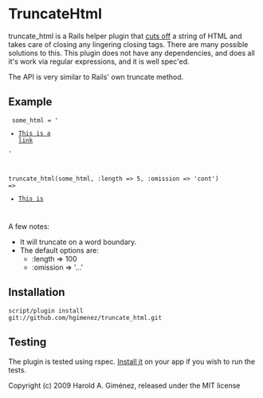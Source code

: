 TruncateHtml
============

truncate_html is a Rails helper plugin that [cuts off](http://www.youtube.com/watch?v=6XG4DIOA7nU) a string of HTML and takes care of closing any lingering closing tags. There are many possible solutions to this. This plugin does not have any dependencies, and does all it's work via regular expressions, and it is well spec'ed.

The API is very similar to Rails' own truncate method. 


Example
-------

<code><pre>
some_html = '<ul><li><a href="http://whatever">This is a link</a></li></ul>'

truncate_html(some_html, :length => 5, :omission => 'cont')
  => <ul><li><a href="http://whatever">This is</a></li></ul>
</pre></code>

A few notes:

* It will truncate on a word boundary.
* The default options are:
  * :length => 100
  * :omission => '...'

Installation
------------

<code>script/plugin install git://github.com/hgimenez/truncate_html.git</code>

Testing
-------

The plugin is tested using rspec. [Install it](http://wiki.github.com/dchelimsky/rspec/rails) on your app if you wish to run the tests.

Copyright (c) 2009 Harold A. Giménez, released under the MIT license
